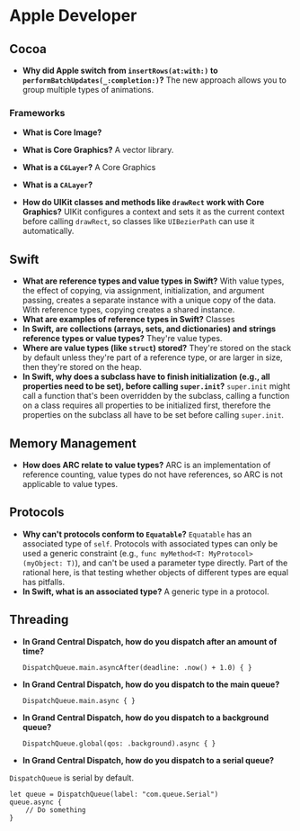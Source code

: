 # Apple Developer

## Cocoa

- **Why did Apple switch from `insertRows(at:with:)` to `performBatchUpdates(_:completion:)`?** The new approach allows you to group multiple types of animations.

### Frameworks

- **What is Core Image?**

- **What is Core Graphics?** A vector library.

- **What is a `CGLayer`?** A Core Graphics

- **What is a `CALayer`?**

- **How do UIKit classes and methods like `drawRect` work with Core Graphics?** UIKit configures a context and sets it as the current context before calling `drawRect`, so classes like `UIBezierPath` can use it automatically.

## Swift

- **What are reference types and value types in Swift?** With value types, the effect of copying, via assignment, initialization, and argument passing, creates a separate instance with a unique copy of the data. With reference types, copying creates a shared instance.
- **What are examples of reference types in Swift?** Classes
- **In Swift, are collections (arrays, sets, and dictionaries) and strings reference types or value types?** They're value types.
- **Where are value types (like `struct`) stored?** They're stored on the stack by default unless they're part of a reference type, or are larger in size, then they're stored on the heap.
- **In Swift, why does a subclass have to finish initialization (e.g., all properties need to be set), before calling `super.init`?** `super.init` might call a function that's been overridden by the subclass, calling a function on a class requires all properties to be initialized first, therefore the properties on the subclass all have to be set before calling `super.init`.

## Memory Management

- **How does ARC relate to value types?** ARC is an implementation of reference counting, value types do not have references, so ARC is not applicable to value types.

## Protocols

- **Why can't protocols conform to `Equatable`?** `Equatable` has an associated type of `self`. Protocols with associated types can only be used a generic constraint (e.g., `func myMethod<T: MyProtocol>(myObject: T)`), and can't be used a parameter type directly. Part of the rational here, is that testing whether objects of different types are equal has pitfalls.
- **In Swift, what is an associated type?** A generic type in a protocol.

## Threading

- **In Grand Central Dispatch, how do you dispatch after an amount of time?**

    `DispatchQueue.main.asyncAfter(deadline: .now() + 1.0) { }`

- **In Grand Central Dispatch, how do you dispatch to the main queue?**

    `DispatchQueue.main.async { }`

- **In Grand Central Dispatch, how do you dispatch to a background queue?**

    `DispatchQueue.global(qos: .background).async { }`

- **In Grand Central Dispatch, how do you dispatch to a serial queue?**

`DispatchQueue` is serial by default.

```
let queue = DispatchQueue(label: "com.queue.Serial")
queue.async {
    // Do something
}
```